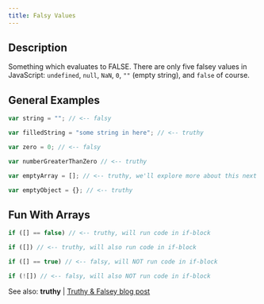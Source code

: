 ```yaml
---
title: Falsy Values
---
```

## Description

Something which evaluates to FALSE. There are only five falsey values in JavaScript: `undefined`, `null`, `NaN`, `0`, `""` (empty string), and `false` of course.

## General Examples
```javascript
var string = ""; // <-- falsy

var filledString = "some string in here"; // <-- truthy

var zero = 0; // <-- falsy

var numberGreaterThanZero // <-- truthy

var emptyArray = []; // <-- truthy, we'll explore more about this next

var emptyObject = {}; // <-- truthy
```

## Fun With Arrays
```javascript
if ([] == false) // <-- truthy, will run code in if-block

if ([]) // <-- truthy, will also run code in if-block

if ([] == true) // <-- falsy, will NOT run code in if-block

if (![]) // <-- falsy, will also NOT run code in if-block
```

See also: <a>**truthy**</a> | <a href='http://james.padolsey.com/javascript/truthy-falsey/' target='_blank' rel='nofollow'>Truthy & Falsey blog post</a>
